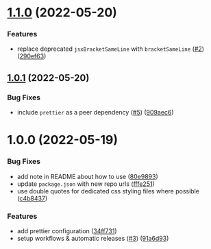 # [1.1.0](https://github.com/ackama/prettier-config-ackama/compare/v1.0.1...v1.1.0) (2022-05-20)


### Features

* replace deprecated `jsxBracketSameLine` with `bracketSameLine` ([#2](https://github.com/ackama/prettier-config-ackama/issues/2)) ([290ef63](https://github.com/ackama/prettier-config-ackama/commit/290ef63a05e4f5f2efa81355c889e512ac27eeed))

## [1.0.1](https://github.com/ackama/prettier-config-ackama/compare/v1.0.0...v1.0.1) (2022-05-20)


### Bug Fixes

* include `prettier` as a peer dependency ([#5](https://github.com/ackama/prettier-config-ackama/issues/5)) ([909aec6](https://github.com/ackama/prettier-config-ackama/commit/909aec65597c491118a913bf3858534e1e93a648))

# 1.0.0 (2022-05-19)


### Bug Fixes

* add note in README about how to use ([80e9893](https://github.com/ackama/prettier-config-ackama/commit/80e98935c1695e3aee8ffa30f0b08b1b47ac6fbc))
* update `package.json` with new repo urls ([fffe251](https://github.com/ackama/prettier-config-ackama/commit/fffe251c679f881639fdb10a2746693110e72c02))
* use double quotes for dedicated css styling files where possible ([c4b8437](https://github.com/ackama/prettier-config-ackama/commit/c4b843787d8ff9e107706abd556049a65cd2d39f))


### Features

* add prettier configuration ([34ff731](https://github.com/ackama/prettier-config-ackama/commit/34ff731db58397668a0fbd808622732f0fbf6968))
* setup workflows & automatic releases ([#3](https://github.com/ackama/prettier-config-ackama/issues/3)) ([91a6d93](https://github.com/ackama/prettier-config-ackama/commit/91a6d936ffd2374765e53d02ea6a6a1e9ab899c7))
